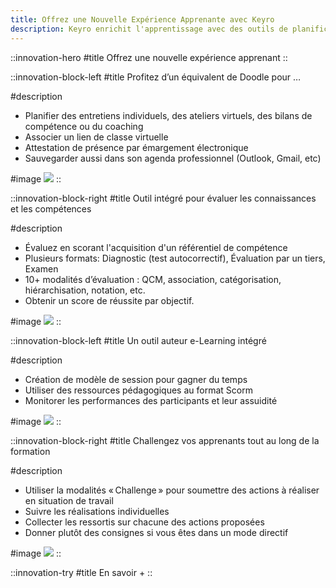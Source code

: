 ```yaml
---
title: Offrez une Nouvelle Expérience Apprenante avec Keyro
description: Keyro enrichit l'apprentissage avec des outils de planification d'entretiens, d'évaluation des compétences, et de challenges interactifs pour une expérience apprenante renouvelée.
---
```


::innovation-hero
#title
Offrez une nouvelle expérience apprenant
:: 

::innovation-block-left
#title
Profitez d’un équivalent de Doodle pour …

#description
- Planifier des entretiens individuels, des ateliers virtuels, des bilans de compétence ou du coaching 
- Associer un lien de classe virtuelle 
- Attestation de présence par émargement électronique 
- Sauvegarder aussi dans son agenda professionnel (Outlook, Gmail, etc)

#image
![](/images/innovation-meeting.webp)
::

::innovation-block-right
#title
Outil intégré pour évaluer les connaissances et les compétences  

#description
- Évaluez en scorant l'acquisition d'un référentiel de compétence
- Plusieurs formats: Diagnostic (test autocorrectif), Évaluation par un tiers, Examen
- 10+ modalités d’évaluation : QCM, association, catégorisation, hiérarchisation, notation, etc.
- Obtenir un score de réussite par objectif.

#image
![](/images/innovation-evaluation.webp)
::

::innovation-block-left
#title
Un outil auteur e-Learning intégré 

#description
- Création de modèle de session pour gagner du temps
- Utiliser des ressources pédagogiques au format Scorm 
- Monitorer les performances des participants et leur assuidité

#image
![](/images/innovation-learning.webp)
::

::innovation-block-right
#title
Challengez vos apprenants tout au long de la formation 

#description
- Utiliser la modalités « Challenge » pour soumettre des actions à réaliser en situation de travail 
- Suivre les réalisations individuelles 
- Collecter les ressortis sur chacune des actions proposées 
- Donner plutôt des consignes si vous êtes dans un mode directif

#image
![](/images/innovation-challenges.webp)
::

::innovation-try 
#title
En savoir +
::

